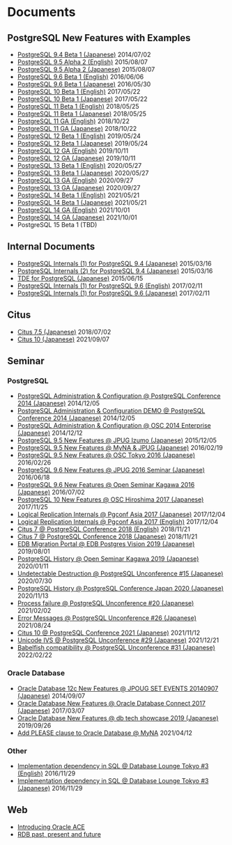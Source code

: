 # Documents

## PostgreSQL New Features with Examples
- [PostgreSQL 9.4 Beta 1 (Japanese)](postgresql94_beta1_new_features_ja_20140702-1.pdf) 2014/07/02
- [PostgreSQL 9.5 Alpha 2 (English)](postgresql95_alpha2_new_feature_en_20150807-1.pdf) 2015/08/07
- [PostgreSQL 9.5 Alpha 2 (Japanese)](postgresql95_alpha2_new_features_ja_20150807-1.pdf) 2015/08/07
- [PostgreSQL 9.6 Beta 1 (English)](postgresql96_beta1_new_features_en_20160606-1.pdf) 2016/06/06
- [PostgreSQL 9.6 Beta 1 (Japanese)](postgresql96_beta1_new_features_ja_20160530-1.pdf) 2016/05/30
- [PostgreSQL 10 Beta 1 (English)](postgresql10_beta1_new_features_en_20170522-1.pdf) 2017/05/22
- [PostgreSQL 10 Beta 1 (Japanese)](postgresql10_beta1_new_features_ja_20170522-1.pdf) 2017/05/22
- [PostgreSQL 11 Beta 1 (English)](postgresql11_beta1_new_features_en_20180525-1.pdf) 2018/05/25
- [PostgreSQL 11 Beta 1 (Japanese)](postgresql11_beta1_new_features_ja_20180525-1.pdf) 2018/05/25
- [PostgreSQL 11 GA (English)](postgresql11_ga_new_features_en_20181022-1.pdf) 2018/10/22
- [PostgreSQL 11 GA (Japanese)](postgresql11_ga_new_features_ja_20181022-1.pdf) 2018/10/22
- [PostgreSQL 12 Beta 1 (English)](postgresql12_beta1_new_features_en_20190524-1.pdf) 2019/05/24
- [PostgreSQL 12 Beta 1 (Japanese)](postgresql12_beta1_new_features_ja_20190524-1.pdf) 2019/05/24
- [PostgreSQL 12 GA (English)](postgresql12_ga_new_features_en_20191011-1.pdf) 2019/10/11
- [PostgreSQL 12 GA (Japanese)](postgresql12_ga_new_features_ja_20191011-1.pdf) 2019/10/11
- [PostgreSQL 13 Beta 1 (English)](postgresql13_beta1_new_features_en_20200527-1.pdf) 2020/05/27
- [PostgreSQL 13 Beta 1 (Japanese)](postgresql13_beta1_new_features_ja_20200527-1.pdf) 2020/05/27
- [PostgreSQL 13 GA (English)](postgresql13_ga_new_features_en_20200927-1.pdf) 2020/09/27
- [PostgreSQL 13 GA (Japanese)](postgresql13_ga_new_features_ja_20200927-1.pdf) 2020/09/27
- [PostgreSQL 14 Beta 1 (English)](postgresql14_beta1_new_features_en_20210521-1.pdf) 2021/05/21
- [PostgreSQL 14 Beta 1 (Japanese)](postgresql14_beta1_new_features_ja_20210521-1.pdf) 2021/05/21
- [PostgreSQL 14 GA (English)](postgresql14_ga_new_features_en_20211001-1.pdf) 2021/10/01
- [PostgreSQL 14 GA (Japanese)](postgresql14_ga_new_features_ja_20211001-1.pdf) 2021/10/01
- PostgreSQL 15 Beta 1 (TBD)

## Internal Documents
- [PostgreSQL Internals (1) for PostgreSQL 9.4 (Japanese)](postgresql94_internals_1_ja_20150316-1.pdf) 2015/03/16
- [PostgreSQL Internals (2) for PostgreSQL 9.4 (Japanese)](postgresql94_internals_2_ja_20150316-1.pdf) 2015/03/16
- [TDE for PostgreSQL  (Japanese)](tde_for_postgresql_ja_20150615-1.pdf) 2015/06/15
- [PostgreSQL Internals (1) for PostgreSQL 9.6 (English)](postgresql96_internals_1_en_20170211-1.pdf) 2017/02/11
- [PostgreSQL Internals (1) for PostgreSQL 9.6 (Japanese)](postgresql96_internals_1_ja_20170211-1.pdf) 2017/02/11

## Citus
- [Citus 7.5 (Japanese)](citus_7_20180702-1.pdf) 2018/07/02
- [Citus 10 (Japanese)](citus_10_20210907-1.pdf) 2021/09/07

## Seminar
### PostgreSQL
- [PostgreSQL Administration & Configuration @ PostgreSQL Conference 2014 (Japanese)](postgresql_conference_2014_handson_20141205-1.pdf) 2014/12/05
- [PostgreSQL Administration & Configuration DEMO @ PostgreSQL Conference 2014 (Japanese)](postgresql_conference_2014_handson_demo_20141205-1.pdf) 2014/12/05
- [PostgreSQL Administration & Configuration @ OSC 2014 Enterprise (Japanese)](osc2014-postgresql_admin_configuration_20141212-1.pdf) 2014/12/12
- [PostgreSQL 9.5 New Features @ JPUG Izumo (Japanese)](jpug_izumo_postgresql_95_new_feature-20151205-1.pdf) 2015/12/05
- [PostgreSQL 9.5 New Features @ MyNA & JPUG (Japanese)](myna-jpug-postgresql_95_new_features_20160219-1.pdf) 2016/02/19
- [PostgreSQL 9.5 New Features @ OSC Tokyo 2016 (Japanese)](osc_2016_spring_postgresql95_new_feature_20160226-1.pdf) 2016/02/26
- [PostgreSQL 9.6 New Features @ JPUG 2016 Seminar (Japanese)](jpug_2016_postgresql_96_new_feature_ja_20160618-1.pdf) 2016/06/18
- [PostgreSQL 9.6 New Features @ Open Seminar Kagawa 2016 (Japanese)](open_seminar_kagawa_2016_postgresql_96_new_feature_20160702-1.pdf) 2016/07/02
- [PostgreSQL 10 New Features @ OSC Hiroshima 2017 (Japanese)](osc_hiroshima_2017_postgresql_10_new_features_20171125-1.pdf) 2017/11/25
- [Logical Replication Internals @ Pgconf Asia 2017 (Japanese)](pgconf_asia_2017_logical_replication_ja_20171204-1.pdf) 2017/12/04
- [Logical Replication Internals @ Pgconf Asia 2017 (English)](pgconf_asia_2017_logical_replication_us_20171204-1.pdf) 2017/12/04
- [Citus 7 @ PostgreSQL Conference 2018 (English)](postgresql_conference_2018_citus_en_20181121-1.pdf) 2018/11/21
- [Citus 7 @ PostgreSQL Conference 2018 (Japanese)](postgresql_conference_2018_citus_ja_20181121-1.pdf) 2018/11/21
- [EDB Migration Portal @ EDB Postgres Vision 2019 (Japanese)](edb_postgresvision_2019_migration_portal_20190801-1.pdf) 2019/08/01
- [PostgreSQL History @ Open Seminar Kagawa 2019 (Japanese)](open_seminar_kagawa_2019_postgresql_history_20200111-1.pdf) 2020/01/11
- [Undetectable Destruction @ PostgreSQL Unconference #15 (Japanese)](postgresql_unconference_15_broken_database_20200730-1.pdf) 2020/07/30
- [PostgreSQL History @ PostgreSQL Conference Japan 2020 (Japanese)](postgresql_conference_2020_postgresql_features_20201113-1.pdf) 2020/11/13
- [Process failure @ PostgreSQL Unconference #20 (Japanese)](postgresql_unconference_20_process_20210202-1.pdf) 2021/02/02
- [Error Messages @ PostgreSQL Unconference #26 (Japanese)](postgresql_unconference_26_error_20210824-1.pdf) 2021/08/24
- [Citus 10 @ PostgreSQL Conference 2021 (Japanese)](postgresql_conference_2021_citus10_20211112-1.pdf) 2021/11/12
- [Unicode IVS @ PostgreSQL Unconference #29 (Japanese)](postgresql_unconference_29_locale_20211221-1.pdf) 2021/12/21
- [Babelfish compatibility @ PostgreSQL Unconference #31 (Japanese)](postgresql_unconference_31_babelfish_20220202-1.pdf) 2022/02/22

### Oracle Database
- [Oracle Database 12c New Features @ JPOUG SET EVENTS 20140907 (Japanese)](jpoug_setevents_20140907_oracle_new_features_20140907-1.pdf) 2014/09/07
- [Oracle Database New Features @ Oracle Database Connect 2017 (Japanese)](oracle_database_connect_2017_new_feature_20170307-1.pdf) 2017/03/07
- [Oracle Database New Features @ db tech showcase 2019 (Japanese)](db_tech_showcase_2019_oracle_new_features_ja_20190926-1.pdf) 2019/09/26
- [Add PLEASE clause to Oracle Database @ MyNA](add_please_clause_to_oracle_ja_20210412-1.pdf) 2021/04/12

### Other
- [Implementation dependency in SQL @ Database Lounge Tokyo #3 (English)](database_lounge_tokyo_3_sql_statement_diff_en_20161129-1.pdf) 2016/11/29
- [Implementation dependency in SQL @ Database Lounge Tokyo #3 (Japanese)](database_lounge_tokyo_3_sql_statement_diff_ja_20161129-1.pdf) 2016/11/29

## Web
- [Introducing Oracle ACE](https://www.oracle.com/jp/technical-resources/articles/noriyoshi-shinoda.html)
- [RDB past, present and future](https://atmarkit.itmedia.co.jp/ait/articles/2112/07/news008.html)

